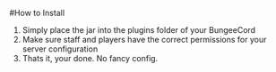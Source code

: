#How to Install
1. Simply place the jar into the plugins folder of your BungeeCord
2. Make sure staff and players have the correct permissions for your server configuration
3. Thats it, your done. No fancy config.
